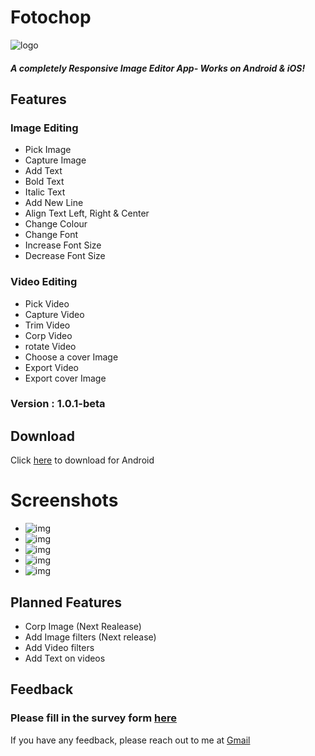 # Fotochop

![logo](https://github.com/awes0m/fotoshop/blob/main/fotochop/assets/icon/FotoChop.png)

##### A completely Responsive Image Editor App- Works on Android & iOS!

## Features

### Image Editing
- Pick Image
- Capture Image
- Add Text
- Bold Text
- Italic Text
- Add New Line
- Align Text Left, Right & Center
- Change Colour
- Change Font
- Increase Font Size
- Decrease Font Size

### Video Editing
- Pick Video
- Capture Video
- Trim Video
- Corp Video
- rotate Video
- Choose a cover Image
- Export Video
- Export cover Image

### Version : 1.0.1-beta
## Download

Click [here](fotochop\Installable_file\Fotochop-1.0.1-beta.apk) to download for Android



# Screenshots
- ![img](https://github.com/awes0m/fotoshop/blob/main/fotochop/SCREENSHOTS/Screenshot_Front_Page.png)
- ![img](https://github.com/awes0m/fotoshop/blob/main/fotochop/SCREENSHOTS/Screenshot_Add%20Text.png)
- ![img](https://github.com/awes0m/fotoshop/blob/main/fotochop/SCREENSHOTS/Screenshot_editScreen.png)
- ![img](https://github.com/awes0m/fotoshop/blob/main/fotochop/SCREENSHOTS/Screenshot_colorPicker.png)
- ![img](https://github.com/awes0m/fotoshop/blob/main/fotochop/SCREENSHOTS/Screenshot_Fontchooser.png)
  
  

## Planned Features
- Corp Image (Next Realease)
- Add Image filters (Next release)
- Add Video filters
- Add Text on videos


## Feedback
### Please fill in the survey form [here](https://docs.google.com/forms/d/e/1FAIpQLSeh4_VCCAh7VYKwHc170bFPMgSN7UMmDOIXBL_NXRLPKqcgyg/viewform?usp=sf_link)

If you have any feedback, please reach out to me at [Gmail](dgr8som@gmail.com)
